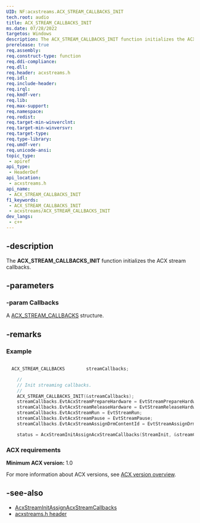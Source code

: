 ```yaml
---
UID: NF:acxstreams.ACX_STREAM_CALLBACKS_INIT
tech.root: audio
title: ACX_STREAM_CALLBACKS_INIT
ms.date: 07/28/2022
targetos: Windows
description: The ACX_STREAM_CALLBACKS_INIT function initializes the ACX stream callbacks.
prerelease: true
req.assembly: 
req.construct-type: function
req.ddi-compliance: 
req.dll: 
req.header: acxstreams.h
req.idl: 
req.include-header: 
req.irql: 
req.kmdf-ver: 
req.lib: 
req.max-support: 
req.namespace: 
req.redist: 
req.target-min-winverclnt: 
req.target-min-winversvr: 
req.target-type: 
req.type-library: 
req.umdf-ver: 
req.unicode-ansi: 
topic_type:
 - apiref
api_type:
 - HeaderDef 
api_location:
 - acxstreams.h
api_name:
 - ACX_STREAM_CALLBACKS_INIT
f1_keywords:
 - ACX_STREAM_CALLBACKS_INIT
 - acxstreams/ACX_STREAM_CALLBACKS_INIT
dev_langs:
 - c++
---
```


## -description

The **ACX_STREAM_CALLBACKS_INIT** function initializes the ACX stream callbacks.

## -parameters

### -param Callbacks

A [ACX_STREAM_CALLBACKS](ns-acxstreams-acx_stream_callbacks.md) structure.

## -remarks

### Example

```cpp

  ACX_STREAM_CALLBACKS        streamCallbacks;

    //
    // Init streaming callbacks.
    //
    ACX_STREAM_CALLBACKS_INIT(&streamCallbacks);
    streamCallbacks.EvtAcxStreamPrepareHardware = EvtStreamPrepareHardware;
    streamCallbacks.EvtAcxStreamReleaseHardware = EvtStreamReleaseHardware;
    streamCallbacks.EvtAcxStreamRun = EvtStreamRun;
    streamCallbacks.EvtAcxStreamPause = EvtStreamPause;
    streamCallbacks.EvtAcxStreamAssignDrmContentId = EvtStreamAssignDrmContentId;

    status = AcxStreamInitAssignAcxStreamCallbacks(StreamInit, &streamCallbacks);


```

### ACX requirements

**Minimum ACX version:** 1.0

For more information about ACX versions, see [ACX version overview](/windows-hardware/drivers/audio/acx-version-overview).

## -see-also

- [AcxStreamInitAssignAcxStreamCallbacks](nf-acxstreams-acxstreaminitassignacxstreamcallbacks.md)
- [acxstreams.h header](index.md)
